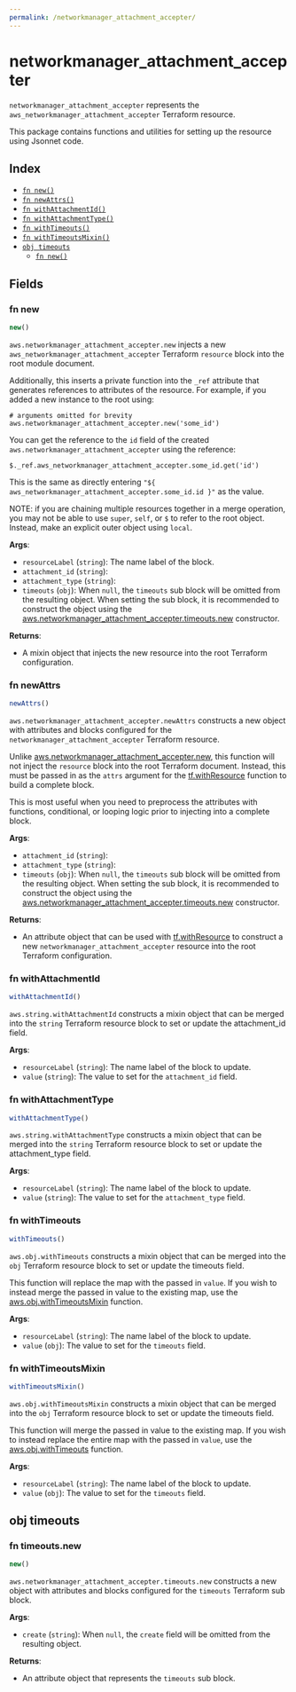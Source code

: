 ```yaml
---
permalink: /networkmanager_attachment_accepter/
---
```


# networkmanager_attachment_accepter

`networkmanager_attachment_accepter` represents the `aws_networkmanager_attachment_accepter` Terraform resource.



This package contains functions and utilities for setting up the resource using Jsonnet code.


## Index

* [`fn new()`](#fn-new)
* [`fn newAttrs()`](#fn-newattrs)
* [`fn withAttachmentId()`](#fn-withattachmentid)
* [`fn withAttachmentType()`](#fn-withattachmenttype)
* [`fn withTimeouts()`](#fn-withtimeouts)
* [`fn withTimeoutsMixin()`](#fn-withtimeoutsmixin)
* [`obj timeouts`](#obj-timeouts)
  * [`fn new()`](#fn-timeoutsnew)

## Fields

### fn new

```ts
new()
```


`aws.networkmanager_attachment_accepter.new` injects a new `aws_networkmanager_attachment_accepter` Terraform `resource`
block into the root module document.

Additionally, this inserts a private function into the `_ref` attribute that generates references to attributes of the
resource. For example, if you added a new instance to the root using:

    # arguments omitted for brevity
    aws.networkmanager_attachment_accepter.new('some_id')

You can get the reference to the `id` field of the created `aws.networkmanager_attachment_accepter` using the reference:

    $._ref.aws_networkmanager_attachment_accepter.some_id.get('id')

This is the same as directly entering `"${ aws_networkmanager_attachment_accepter.some_id.id }"` as the value.

NOTE: if you are chaining multiple resources together in a merge operation, you may not be able to use `super`, `self`,
or `$` to refer to the root object. Instead, make an explicit outer object using `local`.

**Args**:
  - `resourceLabel` (`string`): The name label of the block.
  - `attachment_id` (`string`): 
  - `attachment_type` (`string`): 
  - `timeouts` (`obj`):  When `null`, the `timeouts` sub block will be omitted from the resulting object. When setting the sub block, it is recommended to construct the object using the [aws.networkmanager_attachment_accepter.timeouts.new](#fn-networkmanager_attachment_acceptertimeoutsnew) constructor.

**Returns**:
- A mixin object that injects the new resource into the root Terraform configuration.


### fn newAttrs

```ts
newAttrs()
```


`aws.networkmanager_attachment_accepter.newAttrs` constructs a new object with attributes and blocks configured for the `networkmanager_attachment_accepter`
Terraform resource.

Unlike [aws.networkmanager_attachment_accepter.new](#fn-networkmanager_attachment_accepternew), this function will not inject the `resource`
block into the root Terraform document. Instead, this must be passed in as the `attrs` argument for the
[tf.withResource](https://github.com/tf-libsonnet/core/tree/main/docs#fn-withresource) function to build a complete block.

This is most useful when you need to preprocess the attributes with functions, conditional, or looping logic prior to
injecting into a complete block.

**Args**:
  - `attachment_id` (`string`): 
  - `attachment_type` (`string`): 
  - `timeouts` (`obj`):  When `null`, the `timeouts` sub block will be omitted from the resulting object. When setting the sub block, it is recommended to construct the object using the [aws.networkmanager_attachment_accepter.timeouts.new](#fn-networkmanager_attachment_acceptertimeoutsnew) constructor.

**Returns**:
  - An attribute object that can be used with [tf.withResource](https://github.com/tf-libsonnet/core/tree/main/docs#fn-withresource) to construct a new `networkmanager_attachment_accepter` resource into the root Terraform configuration.


### fn withAttachmentId

```ts
withAttachmentId()
```

`aws.string.withAttachmentId` constructs a mixin object that can be merged into the `string`
Terraform resource block to set or update the attachment_id field.



**Args**:
  - `resourceLabel` (`string`): The name label of the block to update.
  - `value` (`string`): The value to set for the `attachment_id` field.


### fn withAttachmentType

```ts
withAttachmentType()
```

`aws.string.withAttachmentType` constructs a mixin object that can be merged into the `string`
Terraform resource block to set or update the attachment_type field.



**Args**:
  - `resourceLabel` (`string`): The name label of the block to update.
  - `value` (`string`): The value to set for the `attachment_type` field.


### fn withTimeouts

```ts
withTimeouts()
```

`aws.obj.withTimeouts` constructs a mixin object that can be merged into the `obj`
Terraform resource block to set or update the timeouts field.

This function will replace the map with the passed in `value`. If you wish to instead merge the
passed in value to the existing map, use the [aws.obj.withTimeoutsMixin](TODO) function.

**Args**:
  - `resourceLabel` (`string`): The name label of the block to update.
  - `value` (`obj`): The value to set for the `timeouts` field.


### fn withTimeoutsMixin

```ts
withTimeoutsMixin()
```

`aws.obj.withTimeoutsMixin` constructs a mixin object that can be merged into the `obj`
Terraform resource block to set or update the timeouts field.

This function will merge the passed in value to the existing map. If you wish
to instead replace the entire map with the passed in `value`, use the [aws.obj.withTimeouts](TODO)
function.


**Args**:
  - `resourceLabel` (`string`): The name label of the block to update.
  - `value` (`obj`): The value to set for the `timeouts` field.


## obj timeouts



### fn timeouts.new

```ts
new()
```


`aws.networkmanager_attachment_accepter.timeouts.new` constructs a new object with attributes and blocks configured for the `timeouts`
Terraform sub block.



**Args**:
  - `create` (`string`):  When `null`, the `create` field will be omitted from the resulting object.

**Returns**:
  - An attribute object that represents the `timeouts` sub block.

